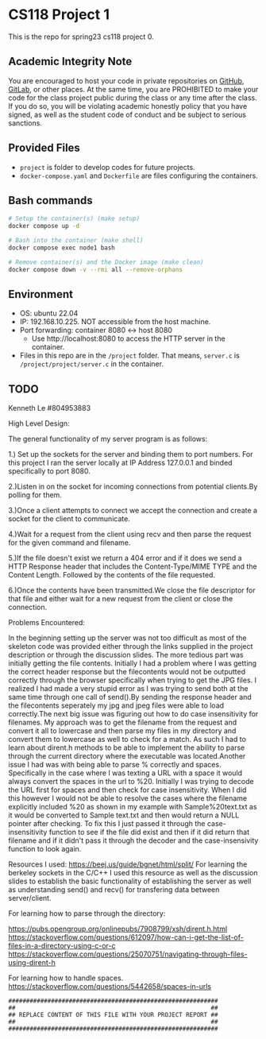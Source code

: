 # CS118 Project 1

This is the repo for spring23 cs118 project 0.

## Academic Integrity Note

You are encouraged to host your code in private repositories on [GitHub](https://github.com/), [GitLab](https://gitlab.com), or other places.  At the same time, you are PROHIBITED to make your code for the class project public during the class or any time after the class.  If you do so, you will be violating academic honestly policy that you have signed, as well as the student code of conduct and be subject to serious sanctions.

## Provided Files

- `project` is folder to develop codes for future projects.
- `docker-compose.yaml` and `Dockerfile` are files configuring the containers.

## Bash commands

```bash
# Setup the container(s) (make setup)
docker compose up -d

# Bash into the container (make shell)
docker compose exec node1 bash

# Remove container(s) and the Docker image (make clean)
docker compose down -v --rmi all --remove-orphans
```

## Environment

- OS: ubuntu 22.04
- IP: 192.168.10.225. NOT accessible from the host machine.
- Port forwarding: container 8080 <-> host 8080
  - Use http://localhost:8080 to access the HTTP server in the container.
- Files in this repo are in the `/project` folder. That means, `server.c` is `/project/project/server.c` in the container.

## TODO

Kenneth Le #804953883

High Level Design:

The general functionality of my server program is as follows:

1.) Set up the sockets for the server and binding them to port numbers. For this project I ran the server locally at IP Address 127.0.0.1 and binded specifically to port 8080.

2.)Listen in on the socket for incoming connections from potential clients.By polling for them.

3.)Once a client attempts to connect we accept the connection and create a socket for the client to communicate.

4.)Wait for a request from the client using recv and then parse the request for the given command and filename.

5.)If the file doesn't exist we return a 404 error and if it does we send a HTTP Response header that includes the Content-Type/MIME TYPE and the Content Length. Followed by the contents of the file requested.

6.)Once the contents have been transmitted.We close the file descriptor for that file and either wait for a new request from the client or close the connection.

Problems Encountered:

In the beginning setting up the server was not too difficult as most of the skeleton code was provided either through the links supplied in the project description or through the discussion slides. The more tedious part was initially getting the file contents. Initially I had a problem where I was getting the correct header response but the filecontents would not be outputted correctly through the browser specifically when trying to get the JPG files. I realized I had made a very stupid error as I was trying to send both at the same time through one call of send().By sending the response header and the filecontents seperately my jpg and jpeg files were able to load correctly.The next big issue was figuring out how to do case insensitivity for filenames. My approach was to get the filename from the request and convert it all to lowercase and then parse my files in my directory and convert them to lowercase as well to check for a match. As such I had to learn about dirent.h methods to be able to implement the ability to parse through the current directory where the executable was located.Another issue I had was with being able to parse % correctly and spaces. Specifically in the case where I was texting a URL with a space it would always convert the spaces in the url to %20. Initially I was trying to decode the URL first for spaces and then check for case insensitivity. When I did this however I would not be able to resolve the cases where the filename explicitly included %20 as shown in my example with Sample%20text.txt as it would be converted to Sample text.txt and then would return a NULL pointer after checking. To fix this I just passed it through the case-insensitivity function to see if the file did exist and then if it did return that filename and if it didn't pass it through the decoder and the case-insensivity function to look again.

Resources I used: https://beej.us/guide/bgnet/html/split/ For learning the berkeley sockets in the C/C++ I used this resource as well as the discussion slides to establish the basic functionality of establishing the server as well as understanding send() and recv() for transfering data between server/client.

For learning how to parse through the directory:

https://pubs.opengroup.org/onlinepubs/7908799/xsh/dirent.h.html
https://stackoverflow.com/questions/612097/how-can-i-get-the-list-of-files-in-a-directory-using-c-or-c
https://stackoverflow.com/questions/25070751/navigating-through-files-using-dirent-h

For learning how to handle spaces.
https://stackoverflow.com/questions/5442658/spaces-in-urls



    ###########################################################
    ##                                                       ##
    ## REPLACE CONTENT OF THIS FILE WITH YOUR PROJECT REPORT ##
    ##                                                       ##
    ###########################################################